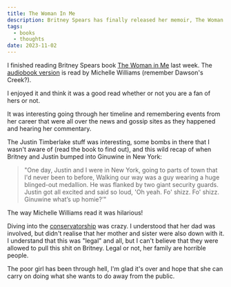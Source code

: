 ```yaml
---
title: The Woman In Me
description: Britney Spears has finally released her memoir, The Woman in Me.
tags:
  - books
  - thoughts
date: 2023-11-02
---
```


I finished reading Britney Spears book [The Woman in Me](https://en.wikipedia.org/wiki/The_Woman_in_Me_(memoir)) last week. The [audiobook version](https://libro.fm/audiobooks/9781761107641) is read by Michelle Williams (remember Dawson's Creek?).

I enjoyed it and think it was a good read whether or not you are a fan of hers or not. 

It was interesting going through her timeline and remembering events from her career that were all over the news and gossip sites as they happened and hearing her commentary. 

The Justin Timberlake stuff was interesting, some bombs in there that I wasn't aware of (read the book to find out), and this wild recap of when Britney and Justin bumped into Ginuwine in New York:

> "One day, Justin and I were in New York, going to parts of town that  I'd never been to before, Walking our way was a guy wearing a huge blinged-out medallion. He was  flanked by two giant security guards. Justin got all excited and said  so loud, 'Oh yeah. Fo' shizz. Fo' shizz. Ginuwine what’s up homie?’"

The way Michelle Williams read it was hilarious!

Diving into the [conservatorship](https://en.wikipedia.org/wiki/Britney_Spears_conservatorship_case) was crazy. I understood that her dad was involved, but didn't realise that her mother and sister were also down with it. I understand that this was "legal" and all, but I can't believe that they were allowed to pull this shit on Britney. Legal or not, her family are horrible people.

The poor girl has been through hell, I'm glad it's over and hope that she can carry on doing what she wants to do away from the public.